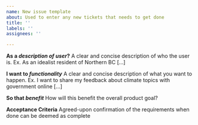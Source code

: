 ```yaml
---
name: New issue template
about: Used to enter any new tickets that needs to get done
title: ''
labels: ''
assignees: ''

---
```


**As a _description of user_?**
A clear and concise description of who the user is. Ex. As an idealist resident of Northern BC [...]

**I want to _functionality_**
A clear and concise description of what you want to happen. Ex. I want to share my feedback about climate topics with government online [...]


**So that _benefit_**
How will this benefit the overall product goal? 

**Acceptance Criteria**
Agreed-upon confirmation of the requirements when done can be deemed as complete
